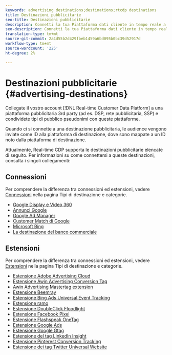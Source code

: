 ```yaml
---
keywords: advertising destinations;destinations;rtcdp destinations
title: Destinazioni pubblicitarie
seo-title: Destinazioni pubblicitarie
description: Connetti la tua Piattaforma dati cliente in tempo reale a una piattaforma pubblicitaria 3rd-party (ad es. DSP, rete pubblicitaria, SSP) e condividi tipi di pubblico pseudonimi con queste piattaforme.
seo-description: Connetti la tua Piattaforma dati cliente in tempo reale a una piattaforma pubblicitaria 3rd-party (ad es. DSP, rete pubblicitaria, SSP) e condividi tipi di pubblico pseudonimi con queste piattaforme.
translation-type: tm+mt
source-git-commit: 2a4d55b2d429fbeb1459a6bd095b0bc39d52917d
workflow-type: tm+mt
source-wordcount: '225'
ht-degree: 2%

---
```



# Destinazioni pubblicitarie {#advertising-destinations}

Collegate il vostro account [!DNL Real-time Customer Data Platform] a una piattaforma pubblicitaria 3rd party (ad es. DSP, rete pubblicitaria, SSP) e condividete tipi di pubblico pseudonimi con queste piattaforme.

Quando ci si connette a una destinazione pubblicitaria, le audience vengono inviate come ID alla piattaforma di destinazione, dove sono mappate a un ID noto dalla piattaforma di destinazione.

Attualmente, Real-time CDP supporta le destinazioni pubblicitarie elencate di seguito. Per informazioni su come connettersi a queste destinazioni, consulta i singoli collegamenti:

## Connessioni

Per comprendere la differenza tra connessioni ed estensioni, vedere [Connessioni](/help/rtcdp/destinations/destination-types.md#connections) nella pagina Tipi di destinazione e categorie.


* [Google Display e Video 360](/help/rtcdp/destinations/google-dv360-destination.md)
* [Annunci Google](/help/rtcdp/destinations/google-ads-destination.md)
* [Google Ad Manager](/help/rtcdp/destinations/google-ad-manager-destination.md)
* [Customer Match di Google](/help/rtcdp/destinations/google-customer-match-destination.md)
* [Microsoft Bing](/help/rtcdp/destinations/bing-destination.md)
* [La destinazione del banco commerciale](/help/rtcdp/destinations/tradedesk-destination.md)




## Estensioni

Per comprendere la differenza tra connessioni ed estensioni, vedere [Estensioni](/help/rtcdp/destinations/destination-types.md#extensions) nella pagina Tipi di destinazione e categorie.

* [Estensione Adobe Advertising Cloud](/help/rtcdp/destinations/adobe-advertising-cloud-extension.md)
* [Estensione Awin Advertising Conversion Tag](/help/rtcdp/destinations/awin-conversiontag-extension.md)
* [Awin Advertising Mastertag extension](/help/rtcdp/destinations/awin-mastertag-extension.md)
* [Estensione Beemray](beemray-extension.md)
* [Estensione Bing Ads Universal Event Tracking](/help/rtcdp/destinations/bing-ads-extension.md)
* [Estensione ramo](/help/rtcdp/destinations/branch-extension.md)
* [Estensione DoubleClick Floodlight](/help/rtcdp/destinations/doubleclick-floodlight-extension.md)
* [Estensione Facebook Pixel](/help/rtcdp/destinations/facebook-pixel-extension.md)
* [Estensione Flashspeak OneTag](/help/rtcdp/destinations/flashtalking-extension.md)
* [Estensione Google Ads](/help/rtcdp/destinations/google-ads-extension.md)
* [Estensione Google Gtag](/help/rtcdp/destinations/gtag-advertising-extension.md)
* [Estensione del tag LinkedIn Insight](linkedin-extension.md)
* [Estensione Pinterest Conversion Tracking](pinterest-extension.md)
* [Estensione dei tag Twitter Universal Website](twitter-uwt-extension.md)